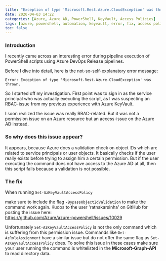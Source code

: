 ```yaml
---
title: "Exception of type 'Microsoft.Rest.Azure.CloudException' was thrown."
date: 2020-04-03 14:22
categories: [Azure, Azure AD, PowerShell, KeyVault, Access Policies]
tags: [azure, powershell, automation, keyvault, error, fix, access policy, azure ad, permission]
toc: false
---
```


### Introduction ###

I recently came across an interesting error during pipeline execution of PowerShell scripts using Azure DevOps Release pipelines.

Before I dive into detail, here is the not-so-self-explanatory error message:

```
Error: Exception of type 'Microsoft.Rest.Azure.CloudException' was thrown.
```

So I started off my investigation. First point was to sign in as the service principal who was actually executing the script, as I was suspecting an RBAC-issue from my previous experience with Azure KeyVault.

I soon realized the issue was really RBAC-related. But it was not a permission issue on an Azure resource but an access-issue on the Azure AD instead.

### So why does this issue appear? ###

It appears, because Azure does a validation check on object IDs which are related to service principals or user objects. It basically checks if the user really exists before trying to assign him a certain permission. But if the user executing the command does not have access to the Azure AD at all, then this script fails because a validation is not possible.

### The fix ###

When running ``` Set-AzKeyVaultAccessPolicy ```

make sure to include the flag ```-BypassObjectIdValidation``` to make the command work again. Kudos to the user 'ratnakarsinha' on GitHub for posting the issue here:  
https://github.com/Azure/azure-powershell/issues/10029

Unfortunately ``` Set-AzKeyVaultAccessPolicy ``` is not the only command which is suffering from this permission issue. Commands like ``` Get-AzRoleAssignment ``` have a similar issue but do not offer the same flag as ``` Set-AzKeyVaultAccessPolicy ``` does. To solve this issue in these cases make sure your user running the command is whitelisted in the **Microsoft-Graph-API** to read directory data.